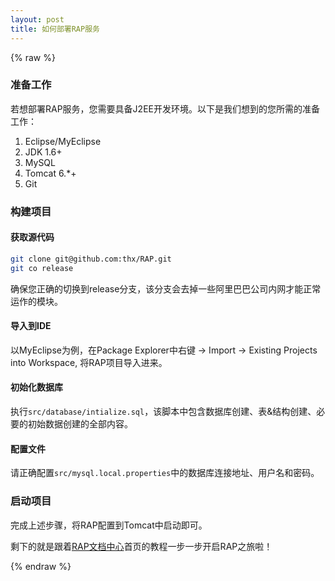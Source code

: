 ```yaml
---
layout: post
title: 如何部署RAP服务
---
```


{% raw %}

### 准备工作

若想部署RAP服务，您需要具备J2EE开发环境。以下是我们想到的您所需的准备工作：

1. Eclipse/MyEclipse
2. JDK 1.6+
3. MySQL
4. Tomcat 6.*+
5. Git

### 构建项目

#### 获取源代码

```bash
git clone git@github.com:thx/RAP.git
git co release
```

确保您正确的切换到release分支，该分支会去掉一些阿里巴巴公司内网才能正常运作的模块。

#### 导入到IDE

以MyEclipse为例，在Package Explorer中右键 -> Import -> Existing Projects into Workspace, 将RAP项目导入进来。

#### 初始化数据库

执行`src/database/intialize.sql`，该脚本中包含数据库创建、表&结构创建、必要的初始数据创建的全部内容。

#### 配置文件

请正确配置`src/mysql.local.properties`中的数据库连接地址、用户名和密码。

### 启动项目

完成上述步骤，将RAP配置到Tomcat中启动即可。

剩下的就是跟着[RAP文档中心](http://thx.alibaba-inc.com/RAP)首页的教程一步一步开启RAP之旅啦！


{% endraw %}
